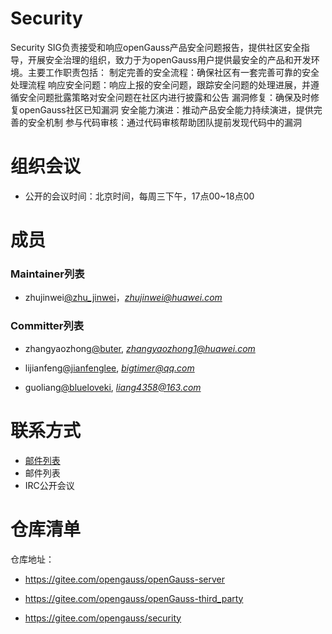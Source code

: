 # Security
Security SIG负责接受和响应openGauss产品安全问题报告，提供社区安全指导，开展安全治理的组织，致力于为openGauss用户提供最安全的产品和开发环境。主要工作职责包括：
制定完善的安全流程：确保社区有一套完善可靠的安全处理流程
响应安全问题：响应上报的安全问题，跟踪安全问题的处理进展，并遵循安全问题批露策略对安全问题在社区内进行披露和公告
漏洞修复：确保及时修复openGauss社区已知漏洞
安全能力演进：推动产品安全能力持续演进，提供完善的安全机制
参与代码审核：通过代码审核帮助团队提前发现代码中的漏洞

# 组织会议

- 公开的会议时间：北京时间，每周三下午，17点00~18点00

# 成员
### Maintainer列表

- zhujinwei[@zhu_jinwei](https://gitee.com/zhu_jinwei)，*zhujinwei@huawei.com*


### Committer列表

- zhangyaozhong[@buter](https://gitee.com/buter), *zhangyaozhong1@huawei.com*

- lijianfeng[@jianfenglee](https://gitee.com/jianfenglee), *bigtimer@qq.com*

- guoliang[@blueloveki](https://gitee.com/blueloveki), *liang4358@163.com*

# 联系方式
- [邮件列表](https://mailweb.opengauss.org/postorius/lists/securityannounce.opengauss.org/)
- 邮件列表
- IRC公开会议

# 仓库清单

仓库地址：

- https://gitee.com/opengauss/openGauss-server

- https://gitee.com/opengauss/openGauss-third_party

- https://gitee.com/opengauss/security
